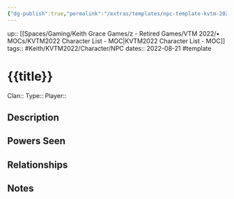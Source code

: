 ```yaml
---
{"dg-publish":true,"permalink":"/extras/templates/npc-template-kvtm-2022/","dgHomeLink":true,"dgPassFrontmatter":true}
---
```


up:: [[Spaces/Gaming/Keith Grace Games/z - Retired Games/VTM 2022/• MOCs/KVTM2022 Character List - MOC|KVTM2022 Character List - MOC]]
tags:: #Keith/KVTM2022/Character/NPC 
dates:: 2022-08-21
#template

# {{title}}
Clan:: 
Type:: 
Player:: 
## Description





## Powers Seen



## Relationships

## Notes
